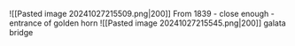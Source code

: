 ![[Pasted image 20241027215509.png|200]]
From 1839 - close enough - entrance of golden horn
![[Pasted image 20241027215545.png|200]]
galata bridge